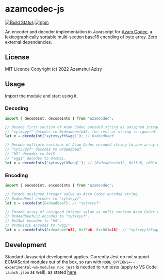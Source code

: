 # azamcodec-js

[![Build Status](https://github.com/azam/azamcodec-js/actions/workflows/build.yml/badge.svg)](https://github.com/azam/azamcodec-js/actions/workflows/build.yml)
[![npm](https://badge.fury.io/js/azamcodec.svg)](https://badge.fury.io/js/azamcodec)

An encoder and decoder implementation in Javascript for [Azam Codec](https://github.com/azam/azamcodec), a lexicographically sortable multi-section base16 encoding of byte array. Zero external dependencies.

## License

MIT Licence
Copyright (c) 2022 Azamshul Azizy

## Usage

Import the module and start using it.

### Decoding

```js
import { decodeInt, decodeInts } from 'azamcodec';

// Decode first section of Azam Codec encoded string as unsigned integer.
// "xytxvyyf" decodes to 0xdeadbeefu32, the rest of string is ignored.
let x = decodeInt('xytxvyyfh5wgg1'); // 0xdeadbeef

// Decode multiple sections of Azam Codec encoded string to aan array of unsigned integers.
// "xytxvyyf" decodes to 0xdeadbeef.
// "h5" decodes to 0x15.
// "wgg1" decodes to 0xc001.
let x = decodeInts('xytxvyyfh5wgg1'); // [0xdeadbeefu32, 0x15u8, c001u16]
```

### Encoding

```js
import { encodeInt, encodeInts } from 'azamcodec';

// Encode unsigned integer value as Azam Codec encoded string.
// 0xdeadbeef encodes to "xytxvyyf".
let x = encodeInt(0xdeadbeef); // "xytxvyyf"

// Encode array of unsigned integer value as multi section Azam Codec encoded string.
// 0xdeadbeefu32 encodes to "xytxvyyf".
// 0x15u8 encodes to "h5".
// 0xc001u16 encodes to "wgg1".
let x = encodeInts(0xdeadbeefu32, 0x15u8, 0xc001u16); // "xytxvyyfh5wgg1"
```

## Development

Standard Javascript development applies. Currently Jest do not support ECMAScript modules out of the box, so run with `NODE_OPTIONS=--experimental-vm-modules npx jest` is needed to run tests (apply to VS Code `launch.json` as well), as stated [here](https://jestjs.io/ja/docs/ecmascript-modules).
